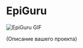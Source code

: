 # EpiGuru

![EpiGuru GIF](https://github.com/disahere/EpiGuru/raw/main/Video%2BIllustration/EpiGuruGIF.gif)

(Описание вашего проекта)
